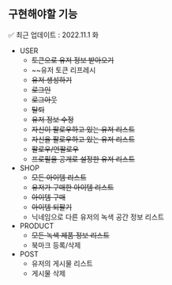 ## 구현해야할 기능

✅ 최근 업데이트 : 2022.11.1 화

* USER
    * ~~토큰으로 유저 정보 받아오기~~
    * ~~유저 토큰 리프레시
    * ~~유저 생성하기~~
    * ~~로그인~~
    * ~~로그아웃~~
    * ~~탈퇴~~
    * ~~유저 정보 수정~~
    * ~~자신이 팔로우하고 있는 유저 리스트~~
    * ~~자신을 팔로우하고 있는 유저 리스트~~
    * ~~팔로우/언팔로우~~
    * ~~프로필을 공개로 설정한 유저 리스트~~
* SHOP
  * ~~모든 아이템 리스트~~
  * ~~유저가 구매한 아이템 리스트~~
  * ~~아이템 구매~~
  * ~~아이템 되팔기~~
  * 닉네임으로 다른 유저의 녹색 공간 정보 리스트
* PRODUCT
  * ~~모든 녹색 제품 정보 리스트~~
  * 북마크 등록/삭제
* POST
  * 유저의 게시물 리스트
  * 게시물 삭제
